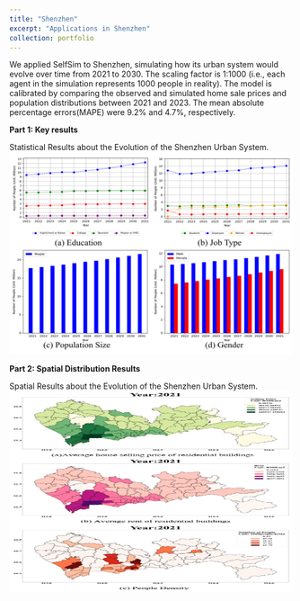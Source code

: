 ```yaml
---
title: "Shenzhen"
excerpt: "Applications in Shenzhen"
collection: portfolio
---
```


We applied SelfSim to Shenzhen, simulating how its urban system would evolve over time from 2021 to 2030. The scaling factor is 1:1000 (i.e., each agent in the simulation represents 1000 people in reality). The model is calibrated by comparing the observed and simulated home sale prices and population distributions between 2021 and 2023. The mean absolute percentage errors(MAPE) were 9.2% and 4.7%, respectively.

**Part 1: Key results**

Statistical Results about the Evolution of the Shenzhen Urban System.
<br/><img src="/images/SZ key results.png" width="600" height="360">

**Part 2: Spatial Distribution Results**

Spatial Results about the Evolution of the Shenzhen Urban System.
<br/><img src="/images/SZ Spatial Distribution Results.gif" width="600" height="360">
